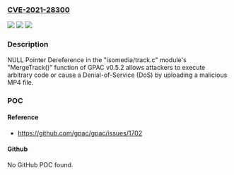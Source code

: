### [CVE-2021-28300](https://cve.mitre.org/cgi-bin/cvename.cgi?name=CVE-2021-28300)
![](https://img.shields.io/static/v1?label=Product&message=n%2Fa&color=blue)
![](https://img.shields.io/static/v1?label=Version&message=n%2Fa&color=blue)
![](https://img.shields.io/static/v1?label=Vulnerability&message=n%2Fa&color=brighgreen)

### Description

NULL Pointer Dereference in the "isomedia/track.c" module's "MergeTrack()" function of GPAC v0.5.2 allows attackers to execute arbitrary code or cause a Denial-of-Service (DoS) by uploading a malicious MP4 file.

### POC

#### Reference
- https://github.com/gpac/gpac/issues/1702

#### Github
No GitHub POC found.

